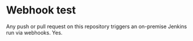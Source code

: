 # Webhook test
Any push or pull request on this repository triggers an on-premise Jenkins run via webhooks. Yes.
